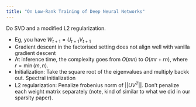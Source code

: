 ```yaml
---
title: "On Low-Rank Training of Deep Neural Networks"
---
```

Do SVD and a modified L2 regularization.
-   Eg, you have $W_{t + 1} = U_{t + 1}V_{t + 1}$
-   Gradient descent in the factorised setting does not align well with vanilla gradient descent
-   At inference time, the complexity goes from $O(mn)$ to $O(mr + rn)$, where $r = \min(m, n)$.
-   Initialization: Take the square root of the eigenvalues and multiply backk out. Spectral initialization
-   L2 regularization: Penalize frobenius norm of $||UV^T||$. Don’t penalize each weight matrix separately (note, kind of similar to what we did in our sparsity paper).